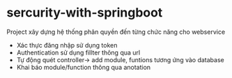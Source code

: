 # sercurity-with-springboot
Project xây dựng hệ thống phân quyền đến từng chức năng cho webservice
- Xác thực đăng nhập sử dụng token
- Authentication sử dụng fillter thông qua url
- Tự động quét controller-> add module, funtions tương ứng vào database
- Khai báo module/function thông qua anotation
